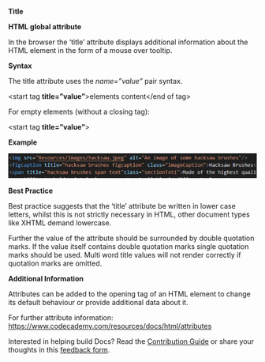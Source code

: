 **Title**

**HTML global attribute**

In the browser the ‘title’ attribute displays additional information about the HTML element in the form of a mouse over tooltip.

**Syntax**

The title attribute uses the *name=”value”* pair syntax.

\<start tag **title=”value”**\>elements content\</end of tag\>

For empty elements (without a closing tag):

\<start tag **title=”value”**\>

**Example**

**![](media/9aee4aceea20998f4e0ffbc691e15ad4.png)**

**Best Practice**

Best practice suggests that the ‘title’ attribute be written in lower case letters, whilst this is not strictly necessary in HTML, other document types like XHTML demand lowercase.

Further the value of the attribute should be surrounded by double quotation marks. If the value itself contains double quotation marks single quotation marks should be used. Multi word title values will not render correctly if quotation marks are omitted.

**Additional Information**

Attributes can be added to the opening tag of an HTML element to change its default behaviour or provide additional data about it.

For further attribute information: <https://www.codecademy.com/resources/docs/html/attributes>

Interested in helping build Docs? Read the [Contribution Guide](https://github.com/Codecademy/docs/blob/main/.github/CONTRIBUTING.md) or share your thoughts in this [feedback form](https://codecademyready.typeform.com/to/hzVIWDgz).
